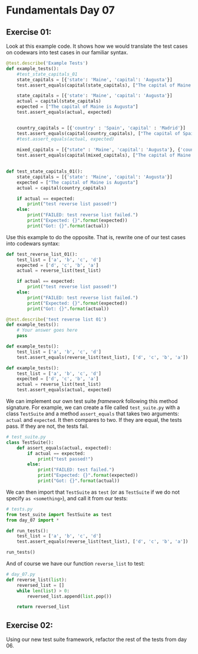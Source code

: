 # Fundamentals Day 07  

## Exercise 01:
Look at this example code. It shows how we would translate the test cases on codewars into test cases in our familiar syntax.

```python
@test.describe('Example Tests')
def example_tests():
    #test_state_capitals_01
    state_capitals = [{'state': 'Maine', 'capital': 'Augusta'}]
    test.assert_equals(capital(state_capitals), ["The capital of Maine is Augusta"]);

    state_capitals = [{'state': 'Maine', 'capital': 'Augusta'}]
    actual = capital(state_capitals)
    expected = ["The capital of Maine is Augusta"]
    test.assert_equals(actual, expected)


    country_capitals = [{'country' : 'Spain', 'capital' : 'Madrid'}]
    test.assert_equals(capital(country_capitals), ["The capital of Spain is Madrid"])
    #test.assert_equals(actual, expected)
    
    mixed_capitals = [{"state" : 'Maine', 'capital': 'Augusta'}, {'country': 'Spain', "capital" : "Madrid"}]
    test.assert_equals(capital(mixed_capitals), ["The capital of Maine is Augusta", "The capital of Spain is Madrid"]]
    

def test_state_capitals_01():
    state_capitals = [{'state': 'Maine', 'capital': 'Augusta'}]
    expected = ["The capital of Maine is Augusta"]
    actual = capital(country_capitals)

    if actual == expected:
        print("test reverse list passed!")
    else:
        print("FAILED: test reverse list failed.")
        print("Expected: {}".format(expected))
        print("Got: {}".format(actual))
```
Use this example to do the opposite. That is, rewrite one of our test cases into codewars syntax:
```python
def test_reverse_list_01():
    test_list = ['a', 'b', 'c', 'd']
    expected = ['d', 'c', 'b', 'a']
    actual = reverse_list(test_list)

    if actual == expected:
        print("test reverse list passed!")
    else:
        print("FAILED: test reverse list failed.")
        print("Expected: {}".format(expected))
        print("Got: {}".format(actual))

@test.describe('test reverse list 01')
def example_tests():
    # Your answer goes here
    pass
```

```python
def example_tests():
    test_list = ['a', 'b', 'c', 'd']
    test.assert_equals(reverse_list(test_list), ['d', 'c', 'b', 'a'])

def example_tests():
    test_list = ['a', 'b', 'c', 'd']
    expected = ['d', 'c', 'b', 'a']
    actual = reverse_list(test_list)
    test.assert_equals(actual, expected)
```

We can implement our own test suite _framework_ following this method signature. For example, we can create a file called `test_suite.py` with a class `TestSuite` and a method `assert_equals` that takes two arguments: `actual` and `expected`. It then compares to two. If they are equal, the tests pass. If they are not, the tests fail.
```python
# test_suite.py
class TestSuite():
    def assert_equals(actual, expected):
        if actual == expected:
            print("test passed!")
        else:
            print("FAILED: test failed.")
            print("Expected: {}".format(expected))
            print("Got: {}".format(actual))
```

We can then import that `TestSuite` as `test` (or as `TestSuite` if we do not specify `as <something>`), and call it from our tests:

```python
# tests.py
from test_suite import TestSuite as test
from day_07 import *

def run_tests():
    test_list = ['a', 'b', 'c', 'd']
    test.assert_equals(reverse_list(test_list), ['d', 'c', 'b', 'a'])

run_tests()
```
And of course we have our function `reverse_list` to test:

```python
# day_07.py
def reverse_list(list):
    reversed_list = []
    while len(list) > 0:        
        reversed_list.append(list.pop())

    return reversed_list

```

## Exercise 02:

Using our new test suite framework, refactor the rest of the tests from day 06.